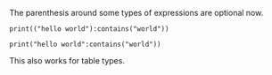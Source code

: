 The parenthesis around some types of expressions are optional now.
```pluto showLineNumbers title="Gross Way"
print(("hello world"):contains("world"))
```
```pluto showLineNumbers title="Clean Way"
print("hello world":contains("world"))
```
This also works for table types.
